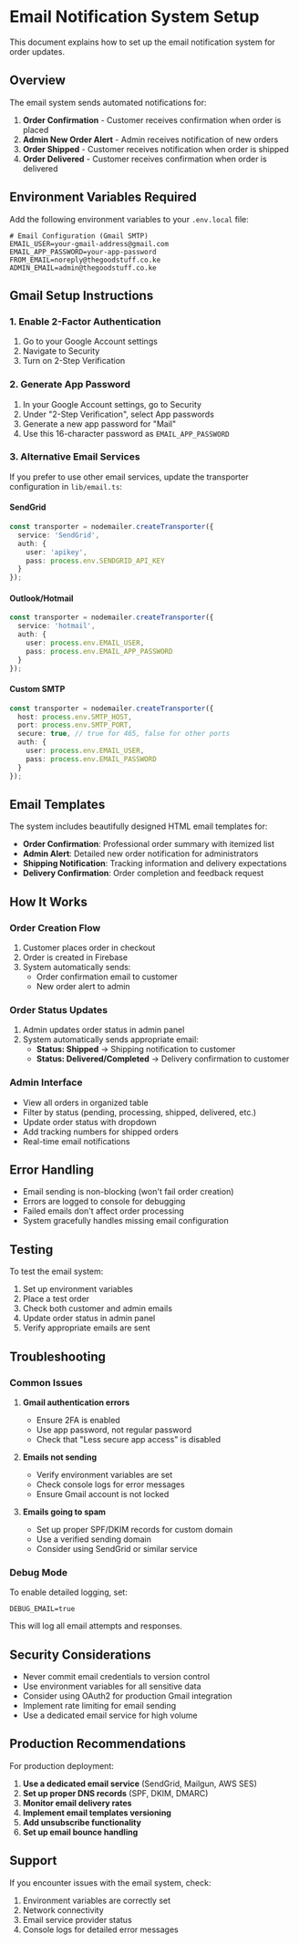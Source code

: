 # Email Notification System Setup

This document explains how to set up the email notification system for order updates.

## Overview

The email system sends automated notifications for:
1. **Order Confirmation** - Customer receives confirmation when order is placed
2. **Admin New Order Alert** - Admin receives notification of new orders
3. **Order Shipped** - Customer receives notification when order is shipped
4. **Order Delivered** - Customer receives confirmation when order is delivered

## Environment Variables Required

Add the following environment variables to your `.env.local` file:

```env
# Email Configuration (Gmail SMTP)
EMAIL_USER=your-gmail-address@gmail.com
EMAIL_APP_PASSWORD=your-app-password
FROM_EMAIL=noreply@thegoodstuff.co.ke
ADMIN_EMAIL=admin@thegoodstuff.co.ke
```

## Gmail Setup Instructions

### 1. Enable 2-Factor Authentication
1. Go to your Google Account settings
2. Navigate to Security
3. Turn on 2-Step Verification

### 2. Generate App Password
1. In your Google Account settings, go to Security
2. Under "2-Step Verification", select App passwords
3. Generate a new app password for "Mail"
4. Use this 16-character password as `EMAIL_APP_PASSWORD`

### 3. Alternative Email Services

If you prefer to use other email services, update the transporter configuration in `lib/email.ts`:

#### SendGrid
```typescript
const transporter = nodemailer.createTransporter({
  service: 'SendGrid',
  auth: {
    user: 'apikey',
    pass: process.env.SENDGRID_API_KEY
  }
});
```

#### Outlook/Hotmail
```typescript
const transporter = nodemailer.createTransporter({
  service: 'hotmail',
  auth: {
    user: process.env.EMAIL_USER,
    pass: process.env.EMAIL_APP_PASSWORD
  }
});
```

#### Custom SMTP
```typescript
const transporter = nodemailer.createTransporter({
  host: process.env.SMTP_HOST,
  port: process.env.SMTP_PORT,
  secure: true, // true for 465, false for other ports
  auth: {
    user: process.env.EMAIL_USER,
    pass: process.env.EMAIL_PASSWORD
  }
});
```

## Email Templates

The system includes beautifully designed HTML email templates for:

- **Order Confirmation**: Professional order summary with itemized list
- **Admin Alert**: Detailed new order notification for administrators
- **Shipping Notification**: Tracking information and delivery expectations
- **Delivery Confirmation**: Order completion and feedback request

## How It Works

### Order Creation Flow
1. Customer places order in checkout
2. Order is created in Firebase
3. System automatically sends:
   - Order confirmation email to customer
   - New order alert to admin

### Order Status Updates
1. Admin updates order status in admin panel
2. System automatically sends appropriate email:
   - **Status: Shipped** → Shipping notification to customer
   - **Status: Delivered/Completed** → Delivery confirmation to customer

### Admin Interface
- View all orders in organized table
- Filter by status (pending, processing, shipped, delivered, etc.)
- Update order status with dropdown
- Add tracking numbers for shipped orders
- Real-time email notifications

## Error Handling

- Email sending is non-blocking (won't fail order creation)
- Errors are logged to console for debugging
- Failed emails don't affect order processing
- System gracefully handles missing email configuration

## Testing

To test the email system:

1. Set up environment variables
2. Place a test order
3. Check both customer and admin emails
4. Update order status in admin panel
5. Verify appropriate emails are sent

## Troubleshooting

### Common Issues

1. **Gmail authentication errors**
   - Ensure 2FA is enabled
   - Use app password, not regular password
   - Check that "Less secure app access" is disabled

2. **Emails not sending**
   - Verify environment variables are set
   - Check console logs for error messages
   - Ensure Gmail account is not locked

3. **Emails going to spam**
   - Set up proper SPF/DKIM records for custom domain
   - Use a verified sending domain
   - Consider using SendGrid or similar service

### Debug Mode

To enable detailed logging, set:
```env
DEBUG_EMAIL=true
```

This will log all email attempts and responses.

## Security Considerations

- Never commit email credentials to version control
- Use environment variables for all sensitive data
- Consider using OAuth2 for production Gmail integration
- Implement rate limiting for email sending
- Use a dedicated email service for high volume

## Production Recommendations

For production deployment:

1. **Use a dedicated email service** (SendGrid, Mailgun, AWS SES)
2. **Set up proper DNS records** (SPF, DKIM, DMARC)
3. **Monitor email delivery rates**
4. **Implement email templates versioning**
5. **Add unsubscribe functionality**
6. **Set up email bounce handling**

## Support
If you encounter issues with the email system, check:
1. Environment variables are correctly set
2. Network connectivity
3. Email service provider status
4. Console logs for detailed error messages 